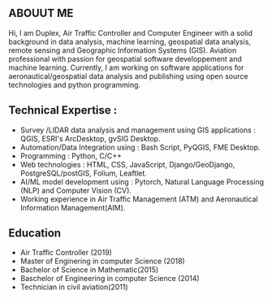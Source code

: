## ABOUUT ME

Hi, I am Duplex, Air Traffic Controller and Computer Engineer with a solid background in data analysis, machine learning, geospatial data analysis, remote sensing and Geographic Information Systems (GIS).
Aviation professional with passion for geospatial software developpement and machine learning.
Currently, I am working on software applications for aeronautical/geospatial data analysis and publishing using open source technologies and python programming.

## Technical Expertise :
- Survey /LIDAR data analysis and management using GIS applications : QGIS, ESRI's ArcDesktop, gvSIG Desktop.
- Automation/Data Integration using : Bash Script, PyQGIS, FME Desktop.
- Programming : Python, C/C++
- Web technologies : HTML, CSS, JavaScript, Django/GeoDjango, PostgreSQL/postGIS, Folium, Leaftlet.
- AI/ML model development using : Pytorch, Natural Language Processing (NLP) and Computer Vision (CV).
- Working experience in Air Traffic Management (ATM) and Aeronautical Information Management(AIM).

## Education
- Air Traffic Controller (2019)
- Master of Enginering in computer Science (2018)
- Bachelor of Science in Mathematic(2015)
- Baschelor of Engineering in computer Science  (2014)
- Technician in civil aviation(2011)
<!--
**YOUNKAP/YOUNKAP** is a ✨ _special_ ✨ repository because its `README.md` (this file) appears on your GitHub profile.

Here are some ideas to get you started:

- 🔭 I’m currently working on ...
- 🌱 I’m currently learning ...
- 👯 I’m looking to collaborate on ...
- 🤔 I’m looking for help with ...
- 💬 Ask me about ...
- 📫 How to reach me: ...
- 😄 Pronouns: ...
- ⚡ Fun fact: ...
-->
